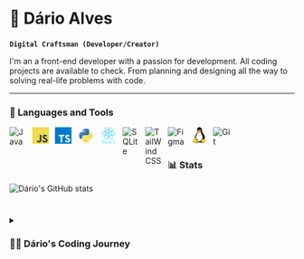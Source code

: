 # 🤿 Dário Alves

**`Digital Craftsman (Developer/Creator)`**

I'm an a front-end developer with a passion for development. All coding projects are available to check. From planning and designing all the way to solving real-life problems with code.

---

### 🧰 Languages and Tools

<img align="left" alt="Java" width="30px" style="padding-right:10px;" src="https://cdn.jsdelivr.net/gh/devicons/devicon/icons/java/java-original.svg"/>
<img align="left" alt="javascript" width="30px" style="padding-right:10px" src="https://raw.githubusercontent.com/devicons/devicon/master/icons/javascript/javascript-original.svg"/>
<img align="left" width="30px" 
alt="typescript"
style="padding-right:10px" src="https://raw.githubusercontent.com/devicons/devicon/master/icons/typescript/typescript-original.svg" />

<img align="left" width="30px" 
alt="typescript"
style="padding-right:10px"  src="https://raw.githubusercontent.com/devicons/devicon/master/icons/python/python-original.svg"/>

<img  align="left" width="30px" 
alt="typescript"
style="padding-right:10px" src="https://raw.githubusercontent.com/devicons/devicon/master/icons/react/react-original-wordmark.svg" alt="react"/>

<img align="left" width="30px" 
alt="SQLite"
style="padding-right:10px" src="https://www.vectorlogo.zone/logos/sqlite/sqlite-icon.svg"  />

<img  align="left" width="30px" 
alt="TailWindCSS"
style="padding-right:10px" src="https://www.vectorlogo.zone/logos/tailwindcss/tailwindcss-icon.svg" alt="tailwind"/>

<img align="left" width="30px" 
alt="Figma"
style="padding-right:10px" src="https://www.vectorlogo.zone/logos/figma/figma-icon.svg" />

<img align="left" width="30px" 
alt="Linux"
style="padding-right:10px" src="https://raw.githubusercontent.com/devicons/devicon/master/icons/linux/linux-original.svg" />

<img align="left" width="30px" 
alt="Git"
style="padding-right:10px" src="https://www.vectorlogo.zone/logos/git-scm/git-scm-icon.svg" />

</p>

<br />

#

#

### 📊 Stats

![Dário's GitHub stats](https://github-readme-streak-stats.herokuapp.com/?user=dariocostaalves&show_icons=true&theme=gruvbox)

<!-- ![GitHub Streak](https://streak-stats.demolab.com?user=ForrestKnight&theme=gruvbox&border_radius=4.5) -->

#

<details>
 <summary><h3>👨‍💻 Dário's Coding Journey</h3> </summary>
   I am a passionate and highly skilled programmer with a technical background in Technologies and Information Systems Programming finished in 2021 and a degree in Information, Web, and Multimedia Technologies from the University of Maia. My six-month internship in web development honed my web development skills and ability to work in a fast-paced team environment. I have published my works on LinkedIn, have a background in tourism, and am proficient in Portuguese, English, and Spanish with strong communication and stress management skills gained from my experience in the tourism industry. I am confident in my ability to bring value to any organization. 2023 will be a good year for development.

[website]: https://dariocostaalves.github.io/dario-page/

